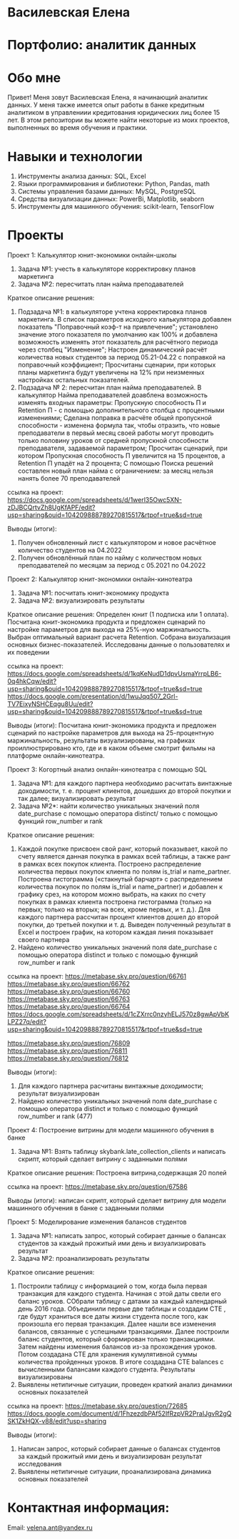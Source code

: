 # Василевская Елена
# Портфолио: аналитик данных
# Обо мне
Привет! Меня зовут Василевская Елена, я начинающий аналитик данных. У меня также имеется опыт работы в банке кредитным аналитиком в управлениии кредитования юридических лиц  более 15 лет. В этом репозитории вы можете найти некоторые из моих проектов, выполненных во время обучения и практики.
# Навыки и технологии
1. Инструменты анализа данных: SQL, Excel
2. Языки программирования и библиотеки: Python, Pandas, math
3. Системы управления базами данных: MySQL, PostgreSQL
4. Средства визуализации данных: PowerBi, Matplotlib, seaborn
5. Инструменты для машинного обучения: scikit-learn, TensorFlow
# Проекты
Проект 1: Калькулятор юнит-экономики онлайн-школы

1. Задача №1: учесть в калькуляторе корректировку планов маркетинга
2. Задача №2: пересчитать план найма преподавателей 

Краткое описание решения: 
1. Подзадача №1: в калькуляторе учтена корректировка планов маркетинга. В список параметров исходного калькулятора добавлен показатель "Поправочный коэф-т на привлечение";  установлено значение этого показателя по умолчанию как 100% и добавлена возможность изменять этот показатель для расчётного периода через столбец "Изменение"; Настроен динамический расчёт количества новых студентов за период 05.21-04.22 с поправкой на поправочный коэффициент; Просчитаны сценарии, при которых планы маркетинга будут увеличены на 12% при неизменных настройках остальных показателей.
2. Подзадача № 2: пересчитан план найма преподавателей. В калькулятор Найма преподавателей доавблена возможность изменять входных параметры: Пропускную способность П и Retention П - с помощью дополнительного столбца с процентными изменениями; Сделана поправка в расчёте общей пропускной способности - изменена формула так, чтобы отразить, что новые преподаватели в первый месяц своей работы могут проводить только половину уроков от средней пропускной способности преподавателя, задаваемой параметром; Просчитан сценарий, при котором Пропускная способность П увеличится на 15 процентов, а Retention П упадёт на 2 процента; С помощью Поиска решений составлен новый план найма с ограничением: за месяц нельзя нанять более 70 преподавателей

   
ссылка на проект:
https://docs.google.com/spreadsheets/d/1werl35Owc5XN-zDJBCQrtvZh8UgKfAPF/edit?usp=sharing&ouid=104209888789270815517&rtpof=true&sd=true

Выводы (итоги):
1. Получен обновленный лист с калькулятором и новое расчётное количество студентов на 04.2022
2. Получен обновлённый план по найму с количеством новых преподавателей по месяцам за период с 05.2021 по 04.2022

Проект 2: Калькулятор юнит-экономики онлайн-кинотеатра

1. Задача №1: посчитать юнит-экономику продукта
2. Задача №2: визуализировать результаты

Краткое описание решения:
Определен юнит (1 подписка или 1 оплата). Посчитана юнит-экономика продукта и предложен сценарий по настройке параметров для выхода на 25%-ную маржинальность.
Выбран оптимальный вариант расчета Retention. Собрана визуализация основных бизнес-показателей. Исследованы данные о пользователях и их поведении

ссылка на проект:
https://docs.google.com/spreadsheets/d/1kqKeNudD1dpvUsmaYrrpLB6-0q4hkCqw/edit?usp=sharing&ouid=104209888789270815517&rtpof=true&sd=true
https://docs.google.com/presentation/d/1wuJqq507_2Grl-TV7EixyNSHCEqgu8Uu/edit?usp=sharing&ouid=104209888789270815517&rtpof=true&sd=true

Выводы (итоги):
Посчитана юнит-экономика продукта и предложен сценарий по настройке параметров для выхода на 25-процентную маржинальность, результаты визуализированы, на графиках проиллюстрировано кто, где и в каком объеме смотрит фильмы на платформе онлайн-кинотеатра.

Проект 3: Когортный анализ онлайн-кинотеатра с помощью SQL

1. Задача №1: для каждого партнера необходимо расчитать винтажные доходимости, т. е. процент клиентов, дошедших до второй покупки и так далее; визуализировать результат
2. Задача №2*: найти количество уникальных значений поля date_purchase с помощью оператора distinct/ только с помощью функций row_number и rank

Краткое описание решения:
1. Каждой покупке присвоен свой ранг, который показывает, какой по счету является данная покупка в рамках всей таблицы, а также ранг в рамках всех покупок клиента. Построено распределение количества первых покупок клиента по полям is_trial и name_partner. Построена гистограмма («стакнутый барчарт» с распределением количества покупок по полям is_trial и name_partner) и добавлен к графику срез, на котором можно выбрать, на каких по счету покупках в рамках клиента построена гистограмма (только на первых; только на вторых; на всех, кроме первых, и т. д.). Для каждого партнера рассчитан процент клиентов дошел до второй покупки, до третьей покупки и т. д. Выведен полученный результат в Excel и построен график, на котором каждая линия показывает своего партнера
2. Найдено количество уникальных значений поля date_purchase с помощью оператора distinct и только с помощью функций row_number и rank

ссылка на проект:
https://metabase.sky.pro/question/66761
https://metabase.sky.pro/question/66762
https://metabase.sky.pro/question/66760
https://metabase.sky.pro/question/66763
﻿https://metabase.sky.pro/question/66764
https://docs.google.com/spreadsheets/d/1cZXrrc0nzyhELJ570z8gwApVbKLPZ27q/edit?usp=sharing&ouid=104209888789270815517&rtpof=true&sd=true

https://metabase.sky.pro/question/76809
https://metabase.sky.pro/question/76811
https://metabase.sky.pro/question/76812

Выводы (итоги):
1. Для каждого партнера расчитаны винтажные доходимости; результат визуализирован
2. Найдено количество уникальных значений поля date_purchase с помощью оператора distinct и только с помощью функций row_number и rank (477)

Проект 4: Построение витрины для модели машинного обучения в банке
1. Задача №1: Взять таблицу skybank.late_collection_clients и написать скрипт, который сделает витрину с заданными полями

Краткое описание решения:
Построена витрина,содержащая 20 полей 

ссылка на проект:
https://metabase.sky.pro/question/67586

Выводы (итоги):
написан скрипт, который сделает витрину для модели машинного обучения в банке с заданными полями

Проект 5: Моделирование изменения балансов студентов
1. Задача №1: написать запрос, который собирает данные о балансах студентов за каждый прожитый ими день и визуализировать результат
2. Задача №2: проанализировать результаты 

Краткое описание решения:
1. Построили таблицу с информацией о том, когда была первая транзакция для каждого студента. Начиная с этой даты свели его баланс уроков. СОбрали таблицу с датами за каждый календарный день 2016 года. Объединили первые две таблицы и создадим CTE , где будут храниться все даты жизни студента после того, как произошла его первая транзакция. Далее нашли все изменения балансов, связанные с успешными транзакциями. Далее построили баланс студентов, который сформирован только транзакциями. Затем найдены изменения балансов из-за прохождения уроков. Потом создадана CTE для хранения кумулятивной суммы количества пройденных уроков. В итоге создадана CTE balances с вычисленными балансами каждого студента. Результаты визуализированы
2. Выявлены нетипичные ситуации, проведен краткий анализ динамики основных показателей
   
ссылка на проект:
https://metabase.sky.pro/question/72685 
https://docs.google.com/document/d/1FhzezdbPAf52IfRzpVR2PraIJgvR2gQSK1ZkHQX-v88/edit?usp=sharing

Выводы (итоги):
1. Написан запрос, который собирает данные о балансах студентов за каждый прожитый ими день и визуализирован результат исследования
2. Выявлены нетипичные ситуации, проанализирована динамика основных показателей

# Контактная информация:
Email: velena.ant@yandex.ru
